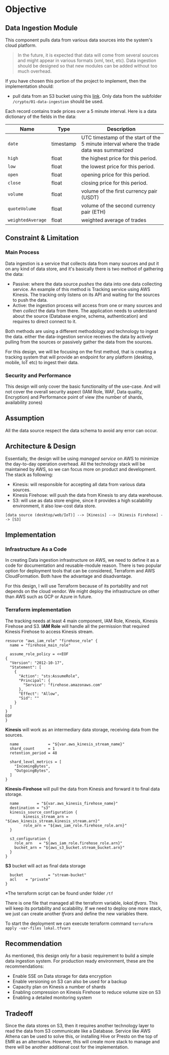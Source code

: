 # Objective
## Data Ingestion Module
This component pulls data from various data sources into the system's cloud platform. 
> In the future, it is expected that data will come from several sources and might appear in various formats (xml, text, etc). Data ingestion should be designed so that new modules can be added without too much overhead.

If you have chosen this portion of the project to implement, then the implementation should:
- pull data from an S3 bucket using this [link](https://s3-ap-southeast-1.amazonaws.com/tgr-hire-devops-test). Only data from the subfolder `/crypto/01-data-ingestion` should be used.

Each record contains trade prices over a 5 minute interval.
Here is a data dictionary of the fields in the data:

| Name | Type | Description |
| ---- | ---- | ----------- |
| `date` | timestamp | UTC timestamp of the start of the 5 minute interval where the trade data was summarized |
| `high` | float | the highest price for this period. |
| `low` | float | the lowest price for this period. |
| `open` | float | opening price for this period. |
| `close` | float | closing price for this period. |
| `volume` | float | volume of the first currency pair (USDT) |
| `quoteVolume` | float | volume of the second currency pair (ETH) | 
| `weightedAverage` | float |  weighted average of trades |

## Constraint & Limitation ##
### Main Process ###
Data ingestion is a service that collects data from many sources and put it on any kind of data store, and it's basically there is two method of gathering the data:
- Passive: where the data source *pushes* the data into one data collecting service. An example of this method is Tracking service using AWS Kinesis. The tracking only listens on its API and waiting for the sources to push the data.
- Active: the ingestion process will access from one or many sources and then *collect* the data from there. The application needs to understand about the source (Database engine, schema, authentication) and requires to direct connect to it.

Both methods are using a different methodology and technology to ingest the data. either the data-ingestion service receives the data by actively pulling from the sources or passively gather the data from the sources.

For this design, we will be focusing on the first method, that is creating a tracking system that will provide an endpoint for any platform (desktop, mobile, IoT etc) to ingest their data.

### Security and Performance ###
This design will only cover the basic functionality of the use-case. And will not cover the overall security aspect (IAM Role, WAF, Data quality, Encryption) and Performance point of view (the number of shards, availability zones)

## Assumption ##
All the data source respect the data schema to avoid any error can occur.

## Architecture & Design ##
Essentially, the design will be using *managed service* on AWS to minimize the day-to-day operation overhead. All the technology stack will be maintained by AWS, so we can focus more on product and development. The stack as following:
* Kinesis: will responsible for accepting all data from various data sources. 
* Kinesis Firehose: will push the data from Kinesis to any data warehouse.
* S3: will use as data store engine, since it provides a high scalability environment, it also low-cost data store.

```[data source (desktop/web/IoT)] --> [Kinesis] --> [Kinesis Firehose] --> [S3]```

## Implementation ##
### Infrastructure As a Code ###
In creating Data ingestion infrastructure on AWS, we need to define it as a code for documentation and reusable-module reason. There is two popular option for deployment tools that can be considered, Terraform and AWS CloudFormation. Both have the advantage and disadvantage. 

For this design, I will use Terraform because of its portability and not depends on the cloud vendor. We might deploy the infrastructure on other than AWS such as GCP or Azure in future.

### Terraform implementation ###
The tracking needs at least 4 main component, IAM Role, Kinesis, Kinesis Firehose and S3.
**IAM Role** will handle all the permission that required Kinesis Firehose to access Kinesis stream.
```
resource "aws_iam_role" "firehose_role" {
  name = "firehose_main_role"

  assume_role_policy = <<EOF
{
  "Version": "2012-10-17",
  "Statement": [
    {
      "Action": "sts:AssumeRole",
      "Principal": {
        "Service": "firehose.amazonaws.com"
      },
      "Effect": "Allow",
      "Sid": ""
    }
  ]
}
EOF
}
```
**Kinesis** will work as an intermediary data storage, receiving data from the sources.
```resource "aws_kinesis_stream" "kinesis_stream" {
  name             = "${var.aws_kinesis_stream_name}"
  shard_count      = 1
  retention_period = 48

  shard_level_metrics = [
    "IncomingBytes",
    "OutgoingBytes",
  ]
}
```
**Kinesis-Firehose** will pull the data from Kinesis and forward it to final data storage.
```resource "aws_kinesis_firehose_delivery_stream" "kinesis_firehose" {
  name        = "${var.aws_kinesis_firehose_name}"
  destination = "s3"
  kinesis_source_configuration {
        kinesis_stream_arn = "${aws_kinesis_stream.kinesis_stream.arn}"
        role_arn = "${aws_iam_role.firehose_role.arn}"
  }

  s3_configuration {
    role_arn   = "${aws_iam_role.firehose_role.arn}"
    bucket_arn = "${aws_s3_bucket.stream_bucket.arn}"
  }
}
```
**S3** bucket will act as final data storage
```resource "aws_s3_bucket" "stream_bucket" {
  bucket           = "stream-bucket"
  acl    = "private"
}
```
*The terraform script can be found under folder `/tf`

There is one file that managed all the terraform variable, _lokal.tfvars_. This will keep its portability and scalability. If we need to deploy one more stack, we just can create another _tfvars_ and define the new variables there.

To start the deployment we can execute terraform command `terraform apply -var-files lokal.tfvars`

## Recommendation ##
As mentioned, this design only for a basic requirement to build a simple data ingestion system. For production ready environment, these are the recommendations:
* Enable SSE on Data storage for data encryption
* Enable versioning on S3 can also be used for a backup
* Capacity plan on Kinesis a number of shards 
* Enabling compression on Kinesis Firehose to reduce volume size on S3
* Enabling a detailed monitoring system

## Tradeoff ##
Since the data stores on S3, then it requires another technology layer to read the data from S3 communicate like a Database. Service like AWS Athena can be used to solve this, or installing Hive or Presto on the top of EMR as an alternative. However, this will create more stack to manage and there will be another additional cost for the implementation.

